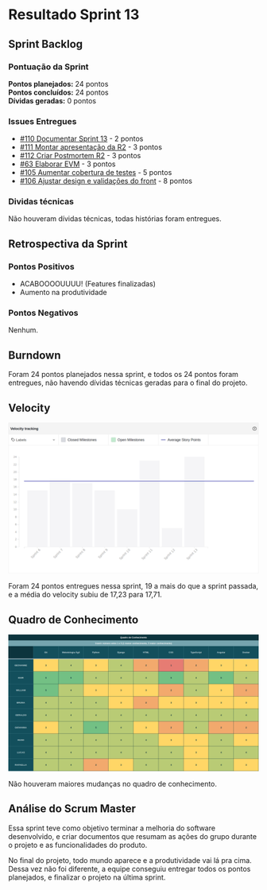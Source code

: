 # Resultado Sprint 13

## Sprint Backlog

### Pontuação da Sprint

**Pontos planejados:** 24 pontos  
**Pontos concluídos:** 24 pontos  
**Dívidas geradas:** 0 pontos  

### Issues Entregues

- [#110 Documentar Sprint 13](https://github.com/fga-eps-mds/2019.2-FoodCare/issues/110) - 2 pontos
- [#111 Montar apresentação da R2](https://github.com/fga-eps-mds/2019.2-FoodCare/issues/111) - 3 pontos
- [#112 Criar Postmortem R2](https://github.com/fga-eps-mds/2019.2-FoodCare/issues/112) - 3 pontos
- [#63 Elaborar EVM](https://github.com/fga-eps-mds/2019.2-FoodCare/issues/63) - 3 pontos
- [#105 Aumentar cobertura de testes](https://github.com/fga-eps-mds/2019.2-FoodCare/issues/105) - 5 pontos
- [#106 Ajustar design e validações do front](https://github.com/fga-eps-mds/2019.2-FoodCare/issues/106) - 8 pontos

### Dividas técnicas

Não houveram dívidas técnicas, todas histórias foram entregues.

## Retrospectiva da Sprint

### Pontos Positivos

- ACABOOOOUUUU! (Features finalizadas)
- Aumento na produtividade

### Pontos Negativos

Nenhum.

## Burndown

<!-- ![Burndown](img/burndown_13.png) -->

Foram 24 pontos planejados nessa sprint, e todos os 24 pontos foram entregues, não havendo dívidas técnicas geradas para o final do projeto.

## Velocity

![Velocity](img/velocity_13.png)

Foram 24 pontos entregues nessa sprint, 19 a mais do que a sprint passada, e a média do velocity subiu de 17,23 para 17,71.

## Quadro de Conhecimento

![Quadro de conhecimento](img/conhecimento_13.png)

Não houveram maiores mudanças no quadro de conhecimento.

## Análise do Scrum Master

Essa sprint teve como objetivo terminar a melhoria do software desenvolvido, e criar documentos que resumam as ações do grupo durante o projeto e as funcionalidades do produto.

No final do projeto, todo mundo aparece e a produtividade vai lá pra cima. Dessa vez não foi diferente, a equipe conseguiu entregar todos os pontos planejados, e finalizar o projeto na última sprint. 
